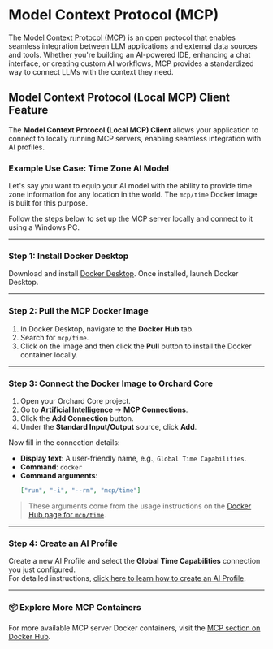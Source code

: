 # Model Context Protocol (MCP)

The [Model Context Protocol (MCP)](https://modelcontextprotocol.io/introduction) is an open protocol that enables seamless integration between LLM applications and external data sources and tools. Whether you're building an AI-powered IDE, enhancing a chat interface, or creating custom AI workflows, MCP provides a standardized way to connect LLMs with the context they need.

## Model Context Protocol (Local MCP) Client Feature

The **Model Context Protocol (Local MCP) Client** allows your application to connect to locally running MCP servers, enabling seamless integration with AI profiles.

### Example Use Case: Time Zone AI Model

Let's say you want to equip your AI model with the ability to provide time zone information for any location in the world. The `mcp/time` Docker image is built for this purpose.

Follow the steps below to set up the MCP server locally and connect to it using a Windows PC.

---

### Step 1: Install Docker Desktop

Download and install [Docker Desktop](https://www.docker.com/products/docker-desktop/). Once installed, launch Docker Desktop.

---

### Step 2: Pull the MCP Docker Image

1. In Docker Desktop, navigate to the **Docker Hub** tab.
2. Search for `mcp/time`.
3. Click on the image and then click the **Pull** button to install the Docker container locally.

---

### Step 3: Connect the Docker Image to Orchard Core

1. Open your Orchard Core project.
2. Go to **Artificial Intelligence** → **MCP Connections**.
3. Click the **Add Connection** button.
4. Under the **Standard Input/Output** source, click **Add**.

Now fill in the connection details:

- **Display text**: A user-friendly name, e.g., `Global Time Capabilities`.
- **Command**: `docker`
- **Command arguments**:  
  ```json
  ["run", "-i", "--rm", "mcp/time"]
  ```

> These arguments come from the usage instructions on the [Docker Hub page for `mcp/time`](https://hub.docker.com/r/mcp/time).

---

### Step 4: Create an AI Profile

Create a new AI Profile and select the **Global Time Capabilities** connection you just configured.  
For detailed instructions, [click here to learn how to create an AI Profile](../CrestApps.OrchardCore.AI/README.md#creating-ai-profiles).

---

### 📦 Explore More MCP Containers

For more available MCP server Docker containers, visit the [MCP section on Docker Hub](https://hub.docker.com/search?q=mcp).
